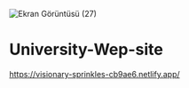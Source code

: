 ![Ekran Görüntüsü (27)](https://user-images.githubusercontent.com/109747427/189085737-0aac7a34-e286-4e42-9b14-bca87f1b2c3a.png)
# University-Wep-site
https://visionary-sprinkles-cb9ae6.netlify.app/

